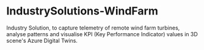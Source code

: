 # IndustrySolutions-WindFarm
Industry Solution, to capture telemetry of remote wind farm turbines, analyse patterns and visualise KPI (Key Performance Indicator) values in 3D scene's Azure Digital Twins.
